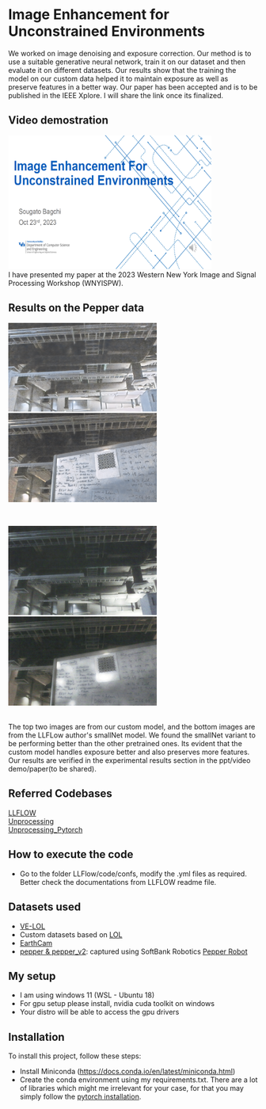 #  Image Enhancement for Unconstrained Environments 
We worked on image denoising and exposure correction. Our method is to use a suitable generative neural network, train it on our dataset and then evaluate it on different datasets. Our results show that the training the model on our custom data helped it to maintain exposure as well as preserve features in a better way. Our paper has been accepted and is to be published in the IEEE Xplore. I will share the link once its finalized. 

## Video demostration
<a href="https://youtu.be/SIXKh6Qd0nI">
   <img src="https://github.com/sougato97/image_enhancement/blob/master/readme_files/ppt_thumbnail.png" width="410" height="270" />
</a>
<br>
I have presented my paper at the 2023 Western New York Image and Signal Processing Workshop (WNYISPW). 
<br>

## Results on the Pepper data
<p float="left">
  <img src="https://github.com/sougato97/image_enhancement/blob/master/readme_files/custom_v3_img1.png" width="300" />
  <img src="https://github.com/sougato97/image_enhancement/blob/master/readme_files/custom_v3_img2.png" width="300" /> 
</p>
<br>
<p float="left">
  <img src="https://github.com/sougato97/image_enhancement/blob/master/readme_files/1_smallNet.jpg" width="300" />
  <img src="https://github.com/sougato97/image_enhancement/blob/master/readme_files/2_smallNet.jpg" width="300" /> 
</p>
<br>
The top two images are from our custom model, and the bottom images are from the LLFLow author's smallNet model. We found the smallNet variant to be performing better than the other pretrained ones. Its evident that the custom model handles exposure better and also preserves more features. Our results are verified in the experimental results section in the ppt/video demo/paper(to be shared). 

## Referred Codebases
[LLFLOW](https://github.com/wyf0912/LLFlow) <br>
[Unprocessing](https://github.com/timothybrooks/unprocessing) <br>
[Unprocessing_Pytorch](https://github.com/aasharma90/UnprocessDenoising_PyTorch)

## How to execute the code 
- Go to the folder LLFlow/code/confs, modify the .yml files as required. Better check the documentations from LLFLOW readme file. 

## Datasets used
- [VE-LOL](https://flyywh.github.io/IJCV2021LowLight_VELOL/)
- Custom datasets based on [LOL](https://daooshee.github.io/BMVC2018website/)
- [EarthCam](https://www.earthcam.com/usa/newyork/worldtradecenter/?cam=skyline_g)
- [pepper & pepper_v2](https://github.com/sougato97/image_enhancement/tree/master/datasets): captured using SoftBank Robotics [Pepper Robot](https://us.softbankrobotics.com/pepper)

## My setup 
- I am using windows 11 (WSL - Ubuntu 18)
- For gpu setup please install, nvidia cuda toolkit on windows 
- Your distro will be able to access the gpu drivers

## Installation
To install this project, follow these steps:
- Install Miniconda (https://docs.conda.io/en/latest/miniconda.html)
- Create the conda environment using my requirements.txt. There are a lot of libraries which might me irrelevant for your case, for that you may simply follow the [pytorch installation](https://pytorch.org/). 

